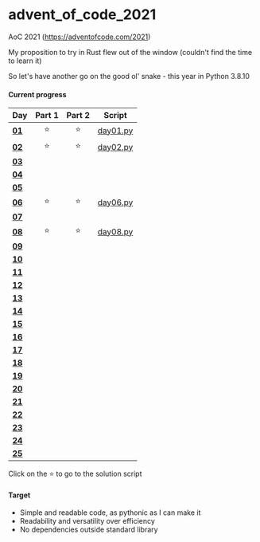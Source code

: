 # advent_of_code_2021
AoC 2021 (https://adventofcode.com/2021)

My proposition to try in Rust flew out of the window (couldn't find the time to learn it)

So let's have another go on the good ol' snake - this year in Python 3.8.10

#### Current progress

| Day                                            | Part 1 | Part 2 | Script            |
| ---------------------------------------------- | :----: | :----: | :---------------: |
| **[01](https://adventofcode.com/2021/day/1)**  | ⭐ | ⭐ | [day01.py](day01.py) |
| **[02](https://adventofcode.com/2021/day/2)**  | ⭐ | ⭐ | [day02.py](day02.py) |
| **[03](https://adventofcode.com/2021/day/3)**  ||||
| **[04](https://adventofcode.com/2021/day/4)**  ||||
| **[05](https://adventofcode.com/2021/day/5)**  ||||
| **[06](https://adventofcode.com/2021/day/6)**  | ⭐ | ⭐ | [day06.py](day06.py) |
| **[07](https://adventofcode.com/2021/day/7)**  ||||
| **[08](https://adventofcode.com/2021/day/8)**  | ⭐ | ⭐ | [day08.py](day08.py) |
| **[09](https://adventofcode.com/2021/day/9)**  ||||
| **[10](https://adventofcode.com/2021/day/10)** ||||
| **[11](https://adventofcode.com/2021/day/11)** ||||
| **[12](https://adventofcode.com/2021/day/12)** ||||
| **[13](https://adventofcode.com/2021/day/13)** ||||
| **[14](https://adventofcode.com/2021/day/14)** ||||
| **[15](https://adventofcode.com/2021/day/15)** ||||
| **[16](https://adventofcode.com/2021/day/16)** ||||
| **[17](https://adventofcode.com/2021/day/17)** ||||
| **[18](https://adventofcode.com/2021/day/18)** ||||
| **[19](https://adventofcode.com/2021/day/19)** ||||
| **[20](https://adventofcode.com/2021/day/20)** ||||
| **[21](https://adventofcode.com/2021/day/21)** ||||
| **[22](https://adventofcode.com/2021/day/22)** ||||
| **[23](https://adventofcode.com/2021/day/23)** ||||
| **[24](https://adventofcode.com/2021/day/24)** ||||
| **[25](https://adventofcode.com/2021/day/25)** ||||

Click on the ⭐ to go to the solution script  

#### Target
* Simple and readable code, as pythonic as I can make it
* Readability and versatility over efficiency
* No dependencies outside standard library